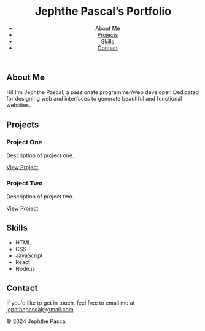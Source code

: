 <!DOCTYPE html>
<html lang="en">
  <head>
    <meta charset="UTF-8">
    <meta name="viewport"
      content="width=device-width, initial-scale=1.0">
    <link rel="stylesheet" href="styles.css">
  </head>
  <body>
    <header>
      <h1>Jephthe Pascal’s Portfolio</h1>
      <nav>
        <ul>
          <li><a href="#about">About Me</a></li>
          <li><a
                href="#projects">Projects</a></li>
          <li><a
                href="#skills">Skills</a></li>
          <li><a
                href="#contact">Contact</a></li>
        </ul>
      </nav>
    </header>
    <main>
      <section id="about">
        <h2>About Me</h2>
        <p>Hi! I'm Jephthe Pascal, a passionate programmer/web developer. Dedicated for designing web and interfaces to generate beautiful and functional websites.</p>
      </section>
      <section id="projects">
        <h2>Projects</h2>
        <div class="project">
          <h3>Project One</h3>
          <p>Description of project one.</p>
          <a href="link-to-project-one" target="_blank">View Project</a>
        </div>
        <div class="project">
          <h3>Project Two</h3>
          <p>Description of project two.</p>
          <a href="link-to-project-two" target="_blank">View Project</a>
        </div>
        <!-- Add more projects as needed -->
      </section>
      <section id="skills">
        <h2>Skills</h2>
        <ul>
          <li>HTML</li>
          <li>CSS</li>
          <li>JavaScript</li>
          <li>React</li>
          <li>Node.js</li>
          <!-- Add more skills as needed -->
        </ul>
      </section>
      <section id="contact">
        <h2>Contact</h2>
        <p>If you'd like to get in touch, feel free to email me at <a href="mailto:jephthepascal@gmail.com">jephthepascal@gmail.com</a>.</p>
      </section>
    </main>
    <footer>
      <p>&copy; 2024 Jephthe Pascal</p>
    </footer>
  </body>
</html>

